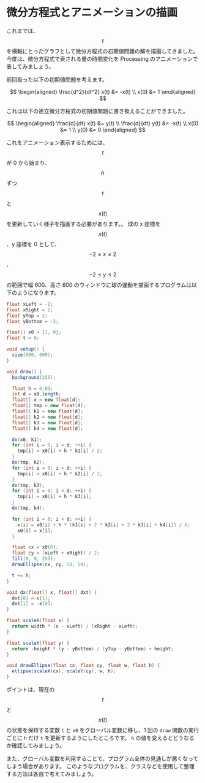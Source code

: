 # 微分方程式とアニメーションの描画

これまでは、 $$t$$ を横軸にとったグラフとして微分方程式の初期値問題の解を描画してきました。
今度は、微分方程式で表される量の時間変化を Processing のアニメーションで表してみましょう。

前回扱った以下の初期値問題を考えます。

$$
\begin{aligned}
\frac{d^2}{dt^2} x(t) &= -x(t) \\
x(0) &= 1
\end{aligned}
$$

これは以下の連立微分方程式の初期値問題に書き換えることができました。

$$
\begin{aligned}
\frac{d}{dt} x(t) &= y(t) \\
\frac{d}{dt} y(t) &= -x(t) \\
x(0) &= 1 \\
y(0) &= 0
\end{aligned}
$$

これをアニメーション表示するためには、$$t$$ が 0 から始まり、$$h$$ ずつ $$t$$ と $$x(t)$$ を更新していく様子を描画する必要があります。。
球の x 座標を $$x(t)$$、y 座標を 0 として、$$-2 \leq x \leq 2$$、$$-2 \leq y \leq 2$$の範囲で幅 600、高さ 600 のウィンドウに球の運動を描画するプログラムは以下のようになります。

```java
float xLeft = -2;
float xRight = 2;
float yTop = 2;
float yBottom = -2;

float[] x0 = {1, 0};
float t = 0;

void setup() {
  size(600, 600);
}

void draw() {
  background(255);

  float h = 0.05;
  int d = x0.length;
  float[] x = new float[d];
  float[] tmp = new float[d];
  float[] k1 = new float[d];
  float[] k2 = new float[d];
  float[] k3 = new float[d];
  float[] k4 = new float[d];

  dx(x0, k1);
  for (int i = 0; i < d; ++i) {
    tmp[i] = x0[i] + h * k1[i] / 2;
  }
  dx(tmp, k2);
  for (int i = 0; i < d; ++i) {
    tmp[i] = x0[i] + h * k2[i] / 2;
  }
  dx(tmp, k3);
  for (int i = 0; i < d; ++i) {
    tmp[i] = x0[i] + h * k3[i];
  }
  dx(tmp, k4);

  for (int i = 0; i < d; ++i) {
    x[i] = x0[i] + h * (k1[i] + 2 * k2[i] + 2 * k3[i] + k4[i]) / 6;
    x0[i] = x[i];
  }

  float cx = x0[0];
  float cy = (xLeft + xRight) / 2;
  fill(0, 0, 255);
  drawEllipse(cx, cy, 50, 50);

  t += h;
}

void dx(float[] x, float[] dxt) {
  dxt[0] = x[1];
  dxt[1] = -x[0];
}

float scaleX(float x) {
  return width * (x - xLeft) / (xRight - xLeft);
}

float scaleY(float y) {
  return -height * (y - yBottom) / (yTop - yBottom) + height;
}

void drawEllipse(float cx, float cy, float w, float h) {
  ellipse(scaleX(cx), scaleY(cy), w, h);
}
```

ポイントは、現在の $$t$$ と $$x(t)$$ の状態を保持する変数 `t` と `x0` をグローバル変数に移し、1 回の `draw` 関数の実行ごとに `h` だけ `t` を更新するようにしたところです。
`h` の値を変えるとどうなるか確認してみましょう。

また、グローバル変数を利用することで、プログラム全体の見通しが悪くなってしまう場合があります。
このようなプログラムを、クラスなどを使用して整理する方法は各自で考えてみましょう。
